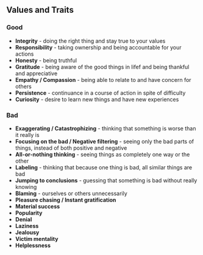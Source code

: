 ## Values and Traits


### Good
- **Integrity** - doing the right thing and stay true to your values
- **Responsibility** - taking ownership and being accountable for your actions
- **Honesty** - being truthful
- **Gratitude** - being aware of the good things in lifef and being thankful and appreciative
- **Empathy / Compassion** - being able to relate to and have concern for others
- **Persistence** - continuance in a course of action in spite of difficulty
- **Curiosity** - desire to learn new things and have new experiences


### Bad
- **Exaggerating / Catastrophizing** - thinking that something is worse than it really is
- **Focusing on the bad / Negative filtering** - seeing only the bad parts of things, instead of both positive and negative
- **All-or-nothing thinking** - seeing things as completely one way or the other
- **Labeling** - thinking that because one thing is bad, all similar things are bad
- **Jumping to conclusions** - guessing that something is bad without really knowing
- **Blaming** - ourselves or others unnecessarily
- **Pleasure chasing / Instant gratification**
- **Material success**
- **Popularity**
- **Denial**
- **Laziness**
- **Jealousy**
- **Victim mentality**
- **Helplessness**
